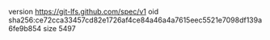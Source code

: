 version https://git-lfs.github.com/spec/v1
oid sha256:ce72cca33457cd82e1726af4ce84a46a4a7615eec5521e7098df139a6fe9b854
size 5497
